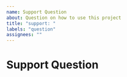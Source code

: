 ```yaml
---
name: Support Question
about: Question on how to use this project
title: "support: "
labels: "question"
assignees: ""
---
```


# Support Question
